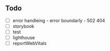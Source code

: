 ## Todo
- [ ] error handleing - error boundarly - 502 404
- [ ] storybook
- [ ] test
- [ ] lighthouse
- [ ] reportWebVitals
